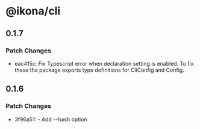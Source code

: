 # @ikona/cli

## 0.1.7

### Patch Changes

- eac415c: Fix Typescript error when declaration setting is enabled. To fix these tha package exports type definitions for CliConfig and Config.

## 0.1.6

### Patch Changes

- 3f96a51: - Add --hash option
